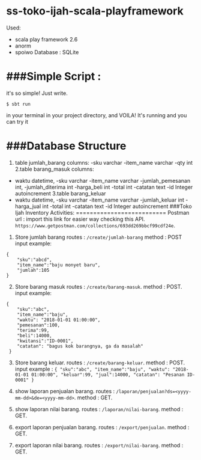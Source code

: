 # ss-toko-ijah-scala-playframework
Used:
- scala play framework 2.6
- anorm
- spoiwo
Database : SQLite

###Simple Script :
=======================
it's so simple! Just write.
```
$ sbt run
```
in your terminal in your project directory, and VOILA! It's running and you can try it

###Database Structure
===================
1. table jumlah_barang
columns:
-sku varchar
-item_name varchar
-qty int
2.table barang_masuk
columns:
- waktu datetime,
-sku varchar
-item_name varchar
-jumlah_pemesanan int,
-jumlah_diterima int
-harga_beli int
-total int
-catatan text
-id Integer autoincrement
3.table barang_keluar
- waktu datetime,
-sku varchar
-item_name varchar
-jumlah_keluar int
-harga_jual int
-total int
-catatan text
-id Integer autoincrement
###Toko Ijah Inventory Activities:
==========================
Postman url : import this link for easier way checking this API.
```https://www.getpostman.com/collections/693dd269bbcf99cdf24e```.

1. Store jumlah barang
routes : `/create/jumlah-barang`
method : POST
input example:
```
{
    "sku":"abcd",
    "item_name":"baju monyet baru",
    "jumlah":105
}
```

2. Store barang masuk
routes : `/create/barang-masuk`.
method : POST.
input example:
```
{
    "sku":"abc",
    "item_name":"baju",
    "waktu": "2018-01-01 01:00:00",
    "pemesanan":100,
    "terima":99,
    "beli":14000,
    "kwitansi":"ID-0001",
    "catatan": "bagus kok barangnya, ga da masalah"
 }
```


3. Store barang keluar.
routes : `/create/barang-keluar`.
method : POST.
input example : ```{
                   	"sku":"abc",
                   	"item_name":"baju",
                   	"waktu": "2018-01-01 01:00:00",
                   	"keluar":99,
                   	"jual":14000,
                   	"catatan": "Pesanan ID-0001"
                   }```

4. show laporan penjualan barang.
routes : `/laporan/penjualan?ds=<yyyy-mm-dd>&de=<yyyy-mm-dd>`.
method : GET.

5. show laporan nilai barang.
routes : `/laporan/nilai-barang`.
method : GET.

6. export laporan penjualan barang.
routes : `/export/penjualan`.
method : GET.

7. export laporan nilai barang.
routes : `/export/nilai-barang`.
method : GET.
